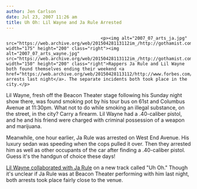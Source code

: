 ```yaml
---
author: Jen Carlson
date: Jul 23, 2007 11:26 am
title: Uh Oh: Lil Wayne and Ja Rule Arrested
---
```


	
										<p><img alt="2007_07_arts_ja.jpg" src="https://web.archive.org/web/20150428113112im_/http://gothamist.com/attachments/arts_jen/2007_07_arts_ja.jpg" width="175" height="200" class="right"><img alt="2007_07_arts_wayne.jpg" src="https://web.archive.org/web/20150428113112im_/http://gothamist.com/attachments/arts_jen/2007_07_arts_wayne.jpg" width="150" height="200" class="right">Rappers Ja Rule and Lil Wayne both found themselves ending their weekend <a href="https://web.archive.org/web/20150428113112/http://www.forbes.com/feeds/ap/2007/07/23/ap3940615.html">with arrests last night</a>. The separate incidents both took place in the city.</p>

<p>Lil Wayne, fresh off the Beacon Theater stage following his Sunday night show there, was found smoking pot by his tour bus on 61st and Columbus Avenue at 11:30pm. What not to do while smoking an illegal substance, on the street, in the city? Carry a firearm. Lil Wayne had a .40-caliber pistol, and he and his friend were charged with criminal possession of a weapon and marijuana. </p>

<p>Meanwhile, one hour earlier, Ja Rule was arrested on West End Avenue. His luxury sedan was speeding when the cops pulled it over. Then they arrested him as well as other occupants of the car after finding a .40-caliber pistol. Guess it&apos;s the handgun of choice these days!</p>

<p><a href="https://web.archive.org/web/20150428113112/http://www.stylusmagazine.com/jukebox/?p=678">Lil Wayne collaborated with Ja Rule</a> on a new track called &quot;Uh Oh.&quot; Though it&apos;s unclear if Ja Rule was at Beacon Theater performing with him last night, both arrests took place fairly close to the venue.<br>
</p>					
										
									
				